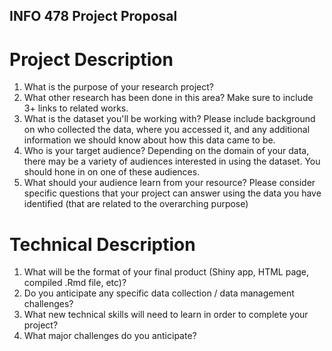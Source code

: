 ## INFO 478 Project Proposal

# Project Description
1. What is the purpose of your research project?
2. What other research has been done in this area? Make sure to include 3+ links to related works.
3. What is the dataset you'll be working with?  Please include background on who collected the data, where you accessed it, and any additional information we should know about how this data came to be.
4. Who is your target audience?  Depending on the domain of your data, there may be a variety of audiences interested in using the dataset. You should hone in on one of these audiences.
5. What should your audience learn from your resource? Please consider specific questions that your project can answer using the data you have identified (that are related to the overarching purpose)

# Technical Description
1. What will be the format of your final product (Shiny app, HTML page, compiled .Rmd file, etc)?
2. Do you anticipate any specific data collection / data management challenges?
3. What new technical skills will need to learn in order to complete your project?
4. What major challenges do you anticipate? 
